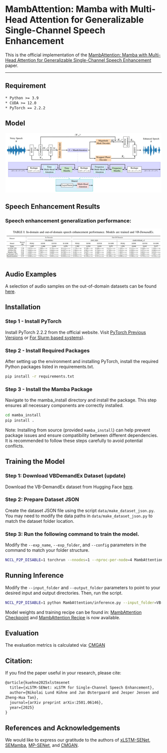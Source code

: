 # MambAttention: Mamba with Multi-Head Attention for Generalizable Single-Channel Speech Enhancement

This is the official implementation of the [MambAttention: Mamba with Multi-Head Attention for Generalizable Single-Channel Speech Enhancement](https://arxiv.org/abs/2501.06146) paper.

---


## Requirement
    * Python >= 3.9
    * CUDA >= 12.0
    * PyTorch == 2.2.2

## Model

![MambAttention model](imgs/MambAttention.jpg)

## Speech Enhancement Results
### Speech enhancement generalization performance:
![VBDEMANDEx_Results](imgs/table_1.jpg)

## Audio Examples
A selection of audio samples on the out-of-domain datasets can be found [here](https://github.com/NikolaiKyhne/MambAttention/tree/main/audio_examples).

## Installation

### Step 1 - Install PyTorch

Install PyTorch 2.2.2 from the official website. Visit [PyTorch Previous Versions](https://pytorch.org/get-started/previous-versions/) or [For Slurm based systems](https://hub.docker.com/r/pytorch/pytorch/tags)).

### Step 2 - Install Required Packages

After setting up the environment and installing PyTorch, install the required Python packages listed in requirements.txt.

```bash
pip install -r requirements.txt
```

### Step 3 - Install the Mamba Package

Navigate to the mamba_install directory and install the package. This step ensures all necessary components are correctly installed.

```bash
cd mamba_install
pip install .
```

Note: Installing from source (provided `mamba_install`) can help prevent package issues and ensure compatibility between different dependencies. It is recommended to follow these steps carefully to avoid potential conflicts.

## Training the Model

### Step 1: Download VBDemandEx Dataset (update)
Download the VB-DemandEx dataset from Hugging Face [here](https://github.com/NikolaiKyhne/xLSTM-SENet/blob/main/downsampling.py).

### Step 2: Prepare Dataset JSON

Create the dataset JSON file using the script `data/make_dataset_json.py`. You may need to modify the data paths in `data/make_dataset_json.py` to match the dataset folder location.

### Step 3: Run the following command to train the model.

Modify the `--exp_name`, `--exp_folder`, and `--config` parameters in the command to match your folder structure.

```bash
NCCL_P2P_DISABLE=1 torchrun --nnodes=1 --nproc-per-node=4 MambAttention/train.py --exp_name=seed3441 --exp_folder=results/ --config=MambAttention/checkpoints/MambAttention_seed3441_VB-DemandEx.yaml
```

## Running Inference

Modify the `--input_folder` and `--output_folder` parameters to point to your desired input and output directories. Then, run the script.

```bash
NCCL_P2P_DISABLE=1 python MambAttention/inference.py --input_folder=VB-DemandEx/noisy_test --output_folder=output --checkpoint_file=results/seed3441/g_00xxxxxx.pth --config=MambAttention/checkpoints/MambAttention_seed3441_VB-DemandEx.yaml
```

Model weights and training recipe can be found in: [MambAttention Checkpoint](checkpoints/MambAttention_seed3441_VB-DemandEx.pth) and [MambAttention Recipe](checkpoints/MambAttention_seed3441_VB-DemandEx.yaml) is now available.


## Evaluation
The evaluation metrics is calculated via: [CMGAN](https://github.com/ruizhecao96/CMGAN/blob/main/src/tools/compute_metrics.py)  


## Citation:
If you find the paper useful in your research, please cite:  
```
@article{kuehne2025xlstmsenet
  title={xLSTM-SENet: xLSTM for Single-Channel Speech Enhancement},
  author={Nikolai Lund Kühne and Jan Østergaard and Jesper Jensen and Zheng-Hua Tan},
  journal={arXiv preprint arXiv:2501.06146},
  year={2025}
}
```

## References and Acknowledgements
We would like to express our gratitude to the authors of [xLSTM-SENet](https://github.com/NikolaiKyhne/xLSTM-SENet), [SEMamba](https://github.com/RoyChao19477/SEMamba), [MP-SENet](https://github.com/yxlu-0102/MP-SENet/tree/main), and [CMGAN](https://github.com/ruizhecao96/CMGAN).
